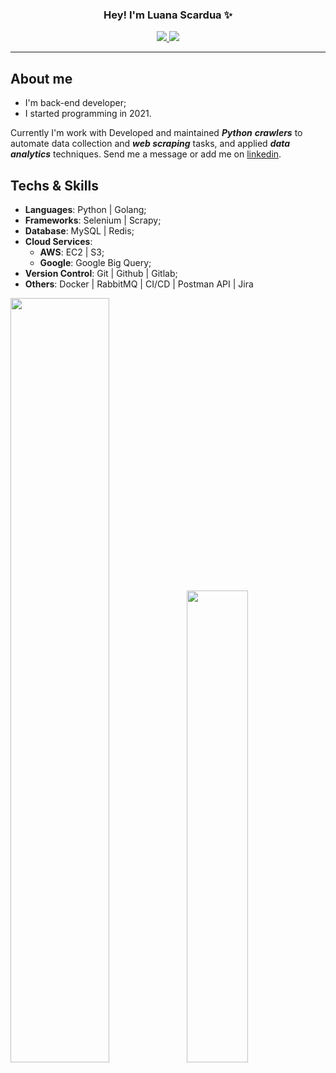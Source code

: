 <h3 align="center">Hey! I'm Luana Scardua ✨ </h3>

 <p align="center">
    <a href="https://www.linkedin.com/in/luana-scardua/">
        <img src="https://img.shields.io/badge/LinkedIn-307cc5?style=for-the-badge&logo=linkedin&logoColor=white"/>
    </a>
    <img src="https://komarev.com/ghpvc/?username=luanascardua&style=for-the-badge&color=lightgrey"/>
</p>

<hr>

<!--
**luanascardua/luanascardua** is a ✨ _special_ ✨ repository because its `README.md` (this file) appears on your GitHub profile.

Here are some ideas to get you started:
-->

## About me
- I'm back-end developer;
- I started programming in 2021. <br>

Currently I'm work with Developed and maintained ***Python*** ***crawlers*** to automate data collection and ***web scraping*** tasks, and applied ***data analytics*** techniques.
Send me a message or add me on [linkedin](https://www.linkedin.com/in/luana-scardua/).

## Techs & Skills
- **Languages**: Python | Golang;
- **Frameworks**: Selenium | Scrapy;
- **Database**: MySQL | Redis;
- **Cloud Services**:
  - **AWS**: EC2 | S3;
  - **Google**: Google Big Query;
- **Version Control**: Git | Github | Gitlab;
- **Others**: Docker | RabbitMQ | CI/CD | Postman API | Jira

<p>
    <img width="56%" src="https://github-readme-stats.vercel.app/api?username=luanascardua&hide=contribs,prs&count_private=true&include_all_commits=true&show_icons=true&theme=dracula&icon_color=DAD3AF&hide_border=true&border_radius=15&bg_color=0d1117"/><img width="44%" src="http://github-readme-streak-stats.herokuapp.com?user=luanascardua&theme=dracula&hide_border=true&date_format=M%20j%5B%2C%20Y%5D&background=0D1117&sideNums=FFF"/>
</p>

